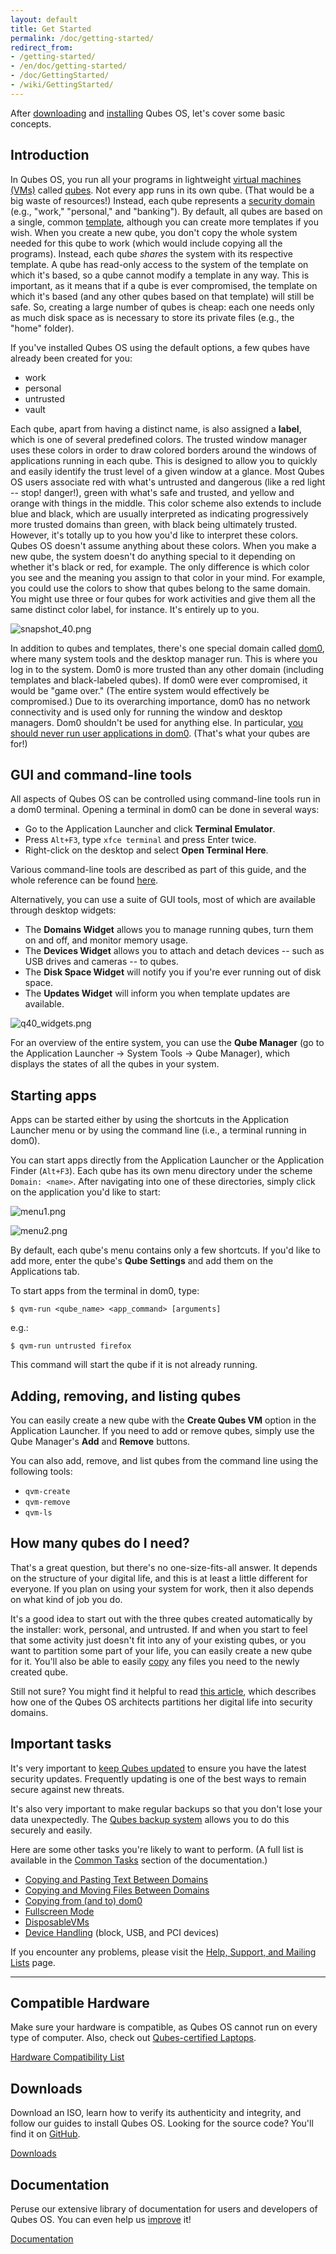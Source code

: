 ```yaml
---
layout: default
title: Get Started
permalink: /doc/getting-started/
redirect_from:
- /getting-started/
- /en/doc/getting-started/
- /doc/GettingStarted/
- /wiki/GettingStarted/
---
```


After [downloading] and [installing] Qubes OS, let's cover some basic concepts.

Introduction
------------

In Qubes OS, you run all your programs in lightweight [virtual machines (VMs)] called [qubes].
Not every app runs in its own qube.
(That would be a big waste of resources!)
Instead, each qube represents a [security domain] (e.g., "work," "personal," and "banking").
By default, all qubes are based on a single, common [template], although you can create more templates if you wish. 
When you create a new qube, you don't copy the whole system needed for this qube to work (which would include copying all the programs). 
Instead, each qube *shares* the system with its respective template. 
A qube has read-only access to the system of the template on which it's based, so a qube cannot modify a template in any way. 
This is important, as it means that if a qube is ever compromised, the template on which it's based (and any other qubes based on that template) will still be safe. 
So, creating a large number of qubes is cheap: each one needs only as much disk space as is necessary to store its private files (e.g., the "home" folder).

If you've installed Qubes OS using the default options, a few qubes have already been created for you:

 - work
 - personal
 - untrusted
 - vault

Each qube, apart from having a distinct name, is also assigned a **label**, which is one of several predefined colors.
The trusted window manager uses these colors in order to draw colored borders around the windows of applications running in each qube.
This is designed to allow you to quickly and easily identify the trust level of a given window at a glance.
Most Qubes OS users associate red with what's untrusted and dangerous (like a red light -- stop! danger!), green with what's safe and trusted, and yellow and orange with things in the middle. 
This color scheme also extends to include blue and black, which are usually interpreted as indicating progressively more trusted domains than green, with black being ultimately trusted.
However, it's totally up to you how you'd like to interpret these colors.
Qubes OS doesn't assume anything about these colors.
When you make a new qube, the system doesn't do anything special to it depending on whether it's black or red, for example.
The only difference is which color you see and the meaning you assign to that color in your mind.
For example, you could use the colors to show that qubes belong to the same domain.
You might use three or four qubes for work activities and give them all the same distinct color label, for instance.
It's entirely up to you.

![snapshot_40.png](/attachment/wiki/GettingStarted/r4.0-snapshot_40.png)

In addition to qubes and templates, there's one special domain called [dom0], where many system tools and the desktop manager run.
This is where you log in to the system.
Dom0 is more trusted than any other domain (including templates and black-labeled qubes).
If dom0 were ever compromised, it would be "game over."
(The entire system would effectively be compromised.)
Due to its overarching importance, dom0 has no network connectivity and is used only for running the window and desktop managers.
Dom0 shouldn't be used for anything else.
In particular, [you should never run user applications in dom0][dom0-precautions].
(That's what your qubes are for!)


GUI and command-line tools
--------------------------

All aspects of Qubes OS can be controlled using command-line tools run in a dom0 terminal. 
Opening a terminal in dom0 can be done in several ways:

 - Go to the Application Launcher and click **Terminal Emulator**.
 - Press `Alt+F3`, type `xfce terminal` and press Enter twice.
 - Right-click on the desktop and select **Open Terminal Here**.

Various command-line tools are described as part of this guide, and the whole reference can be found [here][tools].

Alternatively, you can use a suite of GUI tools, most of which are available through desktop widgets:

 - The **Domains Widget** allows you to manage running qubes, turn them on and off, and monitor memory usage.
 - The **Devices Widget** allows you to attach and detach devices -- such as USB drives and cameras -- to qubes.
 - The **Disk Space Widget** will notify you if you're ever running out of disk space.
 - The **Updates Widget** will inform you when template updates are available.

![q40_widgets.png](/attachment/wiki/GettingStarted/r4.0-q40_widgets.png)

For an overview of the entire system, you can use the **Qube Manager** (go to the Application Launcher → System Tools → Qube Manager), which displays the states of all the qubes in your system.


Starting apps
-------------

Apps can be started either by using the shortcuts in the Application Launcher menu or by using the command line (i.e., a terminal running in dom0).

You can start apps directly from the Application Launcher or the Application Finder (`Alt+F3`).
Each qube has its own menu directory under the scheme `Domain: <name>`. 
After navigating into one of these directories, simply click on the application you'd like to start:

![menu1.png](/attachment/wiki/GettingStarted/r4.0-menu1.png)

![menu2.png](/attachment/wiki/GettingStarted/r4.0-menu2.png)

By default, each qube's menu contains only a few shortcuts. 
If you'd like to add more, enter the qube's **Qube Settings** and add them on the Applications tab. 

To start apps from the terminal in dom0, type:

    $ qvm-run <qube_name> <app_command> [arguments]

e.g.:

    $ qvm-run untrusted firefox
    
This command will start the qube if it is not already running.


Adding, removing, and listing qubes
-----------------------------------

You can easily create a new qube with the **Create Qubes VM** option in the Application Launcher.
If you need to add or remove qubes, simply use the Qube Manager's **Add** and **Remove** buttons.

You can also add, remove, and list qubes from the command line using the following tools:

 - `qvm-create`
 - `qvm-remove`
 - `qvm-ls`


How many qubes do I need?
-------------------------

That's a great question, but there's no one-size-fits-all answer. 
It depends on the structure of your digital life, and this is at least a little different for everyone. 
If you plan on using your system for work, then it also depends on what kind of job you do.

It's a good idea to start out with the three qubes created automatically by the installer: work, personal, and untrusted. 
If and when you start to feel that some activity just doesn't fit into any of your existing qubes, or you want to partition some part of your life, you can easily create a new qube for it. 
You'll also be able to easily [copy][copy-files] any files you need to the newly created qube.

Still not sure?
You might find it helpful to read [this article][partitioning], which describes how one of the Qubes OS architects partitions her digital life into security domains.


Important tasks
---------------

It's very important to [keep Qubes updated][update] to ensure you have the latest security updates.
Frequently updating is one of the best ways to remain secure against new threats.

It's also very important to make regular backups so that you don't lose your data unexpectedly.
The [Qubes backup system] allows you to do this securely and easily.

Here are some other tasks you're likely to want to perform.
(A full list is available in the [Common Tasks] section of the documentation.)

 * [Copying and Pasting Text Between Domains][copy-paste]
 * [Copying and Moving Files Between Domains][copy-files]
 * [Copying from (and to) dom0]
 * [Fullscreen Mode]
 * [DisposableVMs]
 * [Device Handling] (block, USB, and PCI devices)

If you encounter any problems, please visit the [Help, Support, and Mailing Lists] page.


[getting-started-32]: /getting-started-32/
[downloading]: /downloads/
[installing]: /doc/installation-guide/
[virtual machines (VMs)]: /doc/glossary/#vm
[qubes]: /doc/glossary/#qube
[security domain]: /doc/glossary/#domain
[template]: /doc/glossary/#templatevm
[dom0]: /doc/glossary/#dom0
[dom0-precautions]: https://github.com/Qubes-Community/Contents/blob/master/docs/security/security-guidelines.md#dom0-precautions
[tools]: /doc/tools/
[partitioning]: https://blog.invisiblethings.org/2011/03/13/partitioning-my-digital-life-into.html
[update]: /doc/updating-qubes-os/
[Qubes backup system]: /doc/backup-restore/
[Common Tasks]: /doc/#common-tasks
[copy-files]: /doc/copying-files/
[copy-paste]: /doc/copy-paste/
[Copying from (and to) dom0]: /doc/copy-from-dom0/
[Fullscreen Mode]: /doc/full-screen-mode/
[DisposableVMs]: /doc/disposablevm/
[Device Handling]: /doc/device-handling/
[Help, Support, and Mailing Lists]: /support/


<hr class="more-top more-bottom">
<div class="row">
  <div class="col-lg-4 col-md-4 more-bottom">
    <h2>Compatible Hardware</h2>
    <p>Make sure your hardware is compatible, as Qubes OS cannot run on every type of computer. Also, check out <a href="/doc/certified-laptops/">Qubes-certified Laptops</a>.</p>
    <a href="/hcl/" class="btn btn-primary">
      <i class="fa fa-laptop"></i> Hardware Compatibility List
    </a>
  </div>
  <div class="col-lg-4 col-md-4 more-bottom">
    <h2>Downloads</h2>
    <p>Download an ISO, learn how to verify its authenticity and integrity, and follow our guides to install Qubes OS. Looking for the source code? You'll find it on <a href="https://github.com/QubesOS">GitHub</a>.</p>
    <a href="/downloads/" class="btn btn-primary">
      <i class="fa fa-download"></i> Downloads
    </a>
  </div>
  <div class="col-lg-4 col-md-4">
    <h2>Documentation</h2>
    <p>Peruse our extensive library of documentation for users and developers of Qubes OS. You can even help us <a href="/doc/doc-guidelines/">improve</a> it!</p>
    <a href="/doc/" class="btn btn-primary">
      <i class="fa fa-book"></i> Documentation
    </a>
  </div>
</div>


